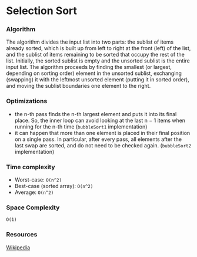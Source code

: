 # Selection Sort

### Algorithm

The algorithm divides the input list into two parts: the sublist of items
already sorted, which is built up from left to right at the front (left) of the
list, and the sublist of items remaining to be sorted that occupy the rest of
the list. Initially, the sorted sublist is empty and the unsorted sublist is the
entire input list. The algorithm proceeds by finding the smallest (or largest,
depending on sorting order) element in the unsorted sublist, exchanging
(swapping) it with the leftmost unsorted element (putting it in sorted order),
and moving the sublist boundaries one element to the right.

### Optimizations

- the n-th pass finds the n-th largest element and puts it into its final place.
  So, the inner loop can avoid looking at the last n − 1 items when running for
  the n-th time (`bubbleSort1` implementation)
- it can happen that more than one element is placed in their final position on
  a single pass. In particular, after every pass, all elements after the last
  swap are sorted, and do not need to be checked again. (`bubbleSort2`
  implementation)

### Time complexity

- Worst-case: `O(n^2)`
- Best-case (sorted array): `O(n^2)`
- Average: `O(n^2)`

### Space Complexity

`O(1)`

### Resources

[Wikipedia](https://en.wikipedia.org/wiki/Selection_sort)
